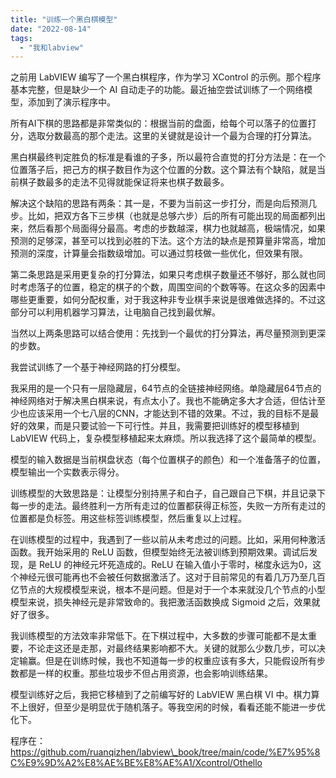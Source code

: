 ```yaml
---
title: "训练一个黑白棋模型"
date: "2022-08-14"
tags: 
  - "我和labview"
---
```


之前用 LabVIEW 编写了一个黑白棋程序，作为学习 XControl 的示例。那个程序基本完整，但是缺少一个 AI 自动走子的功能。最近抽空尝试训练了一个网络模型，添加到了演示程序中。

所有AI下棋的思路都是非常类似的：根据当前的盘面，给每个可以落子的位置打分，选取分数最高的那个走法。这里的关键就是设计一个最为合理的打分算法。

黑白棋最终判定胜负的标准是看谁的子多，所以最符合直觉的打分方法是：在一个位置落子后，把己方的棋子数目作为这个位置的分数。这个算法有个缺陷，就是当前棋子数最多的走法不见得就能保证将来也棋子数最多。

解决这个缺陷的思路有两条：其一是，不要为当前这一步打分，而是向后预测几步。比如，把双方各下三步棋（也就是总够六步）后的所有可能出现的局面都列出来，然后看那个局面得分最高。考虑的步数越深，棋力也就越高，极端情况，如果预测的足够深，甚至可以找到必胜的下法。这个方法的缺点是预算量非常高，增加预测的深度，计算量会指数级增加。可以通过剪枝做一些优化，但效果有限。

第二条思路是采用更复杂的打分算法，如果只考虑棋子数量还不够好，那么就也同时考虑落子的位置，稳定的棋子的个数，周围空间的个数等等。在这众多的因素中哪些更重要，如何分配权重，对于我这种非专业棋手来说是很难做选择的。不过这部分可以利用机器学习算法，让电脑自己找到最优解。

当然以上两条思路可以结合使用：先找到一个最优的打分算法，再尽量预测到更深的步数。

我尝试训练了一个基于神经网路的打分模型。

我采用的是一个只有一层隐藏层，64节点的全链接神经网络。单隐藏层64节点的神经网络对于解决黑白棋来说，有点太小了。我也不能确定多大才合适，但估计至少也应该采用一个七八层的CNN，才能达到不错的效果。不过，我的目标不是最好的效果，而是只要试验一下可行性。并且，我需要把训练好的模型移植到 LabVIEW 代码上，复杂模型移植起来太麻烦。所以我选择了这个最简单的模型。

模型的输入数据是当前棋盘状态（每个位置棋子的颜色）和一个准备落子的位置，模型输出一个实数表示得分。

训练模型的大致思路是：让模型分别持黑子和白子，自己跟自己下棋，并且记录下每一步的走法。最终胜利一方所有走过的位置都获得正标签，失败一方所有走过的位置都是负标签。用这些标签训练模型，然后重复以上过程。

在训练模型的过程中，我遇到了一些以前从未考虑过的问题。比如，采用何种激活函数。我开始采用的 ReLU 函数，但模型始终无法被训练到预期效果。调试后发现，是 ReLU 的神经元坏死造成的。ReLU 在输入值小于零时，梯度永远为0，这个神经元很可能再也不会被任何数据激活了。这对于目前常见的有着几万乃至几百亿节点的大规模模型来说，根本不是问题。但是对于一个本来就没几个节点的小型模型来说，损失神经元是非常致命的。我把激活函数换成 Sigmoid 之后，效果就好了很多。

我训练模型的方法效率非常低下。在下棋过程中，大多数的步骤可能都不是太重要，不论走这还是走那，对最终结果影响都不大。关键的就那么少数几步，可以决定输赢。但是在训练时候，我也不知道每一步的权重应该有多大，只能假设所有步数都是一样的权重。那些垃圾步不但占用资源，也会影响训练结果。

模型训练好之后，我把它移植到了之前编写好的 LabVIEW 黑白棋 VI 中。棋力算不上很好，但至少是明显优于随机落子。等我空闲的时候，看看还能不能进一步优化下。

程序在： https://github.com/ruanqizhen/labview\_book/tree/main/code/%E7%95%8C%E9%9D%A2%E8%AE%BE%E8%AE%A1/Xcontrol/Othello
